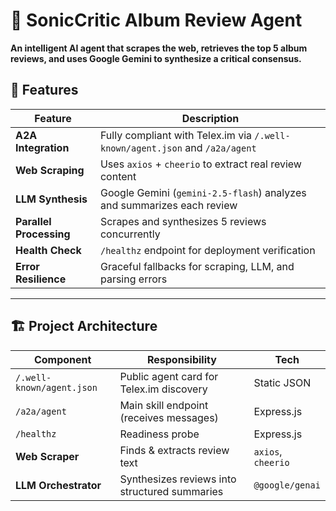 # 🎵 SonicCritic Album Review Agent

**An intelligent AI agent that scrapes the web, retrieves the top 5 album reviews, and uses Google Gemini to synthesize a critical consensus.**



## 🚀 Features

| Feature | Description |
|-------|-----------|
| **A2A Integration** | Fully compliant with Telex.im via `/.well-known/agent.json` and `/a2a/agent` |
| **Web Scraping** | Uses `axios` + `cheerio` to extract real review content |
| **LLM Synthesis** | Google Gemini (`gemini-2.5-flash`) analyzes and summarizes each review |
| **Parallel Processing** | Scrapes and synthesizes 5 reviews concurrently |
| **Health Check** | `/healthz` endpoint for deployment verification |
| **Error Resilience** | Graceful fallbacks for scraping, LLM, and parsing errors |

---

## 🏗️ Project Architecture

| Component | Responsibility | Tech |
|--------|----------------|------|
| `/.well-known/agent.json` | Public agent card for Telex.im discovery | Static JSON |
| `/a2a/agent` | Main skill endpoint (receives messages) | Express.js |
| `/healthz` | Readiness probe | Express.js |
| **Web Scraper** | Finds & extracts review text | `axios`, `cheerio` |
| **LLM Orchestrator** | Synthesizes reviews into structured summaries | `@google/genai` |

